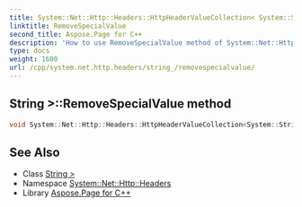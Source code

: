```yaml
---
title: System::Net::Http::Headers::HttpHeaderValueCollection< System::String >::RemoveSpecialValue method
linktitle: RemoveSpecialValue
second_title: Aspose.Page for C++
description: 'How to use RemoveSpecialValue method of System::Net::Http::Headers::HttpHeaderValueCollection< System::String > class in C++.'
type: docs
weight: 1600
url: /cpp/system.net.http.headers/string_/removespecialvalue/
---
```

## String >::RemoveSpecialValue method




```cpp
void System::Net::Http::Headers::HttpHeaderValueCollection<System::String>::RemoveSpecialValue()
```

## See Also

* Class [String >](../)
* Namespace [System::Net::Http::Headers](../../)
* Library [Aspose.Page for C++](../../../)
